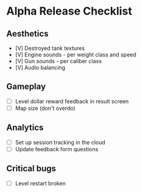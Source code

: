 # Alpha Release Checklist 
## Aesthetics
- [V] Destroyed tank textures
- [V] Engine sounds - per weight class and speed
- [V] Gun sounds - per caliber class
- [V] Audio balancing
## Gameplay
- [ ] Level dollar reward feedback in result screen
- [ ] Map size (don't overdo)
## Analytics
- [ ] Set up session tracking in the cloud
- [ ] Update feedback form questions
## Critical bugs
- [ ] Level restart broken